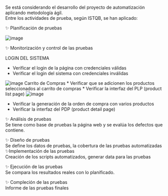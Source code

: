 Se está considerando el desarrollo del proyecto de automatización aplicando metodología ágil.  
Entre los actividades de prueba, según ISTQB, se han aplicado:

✨ Planificación de pruebas

![image](https://github.com/user-attachments/assets/137515c2-9dde-4c64-942d-fe05908f9460)


✨ Monitorización y control de las pruebas

LOGIN DEL SISTEMA
   * Verificar el login de la página con credenciales válidas
   * Verificar el login del sistema con credenciales inválidas

![image](https://github.com/user-attachments/assets/ec81b1da-9565-4814-bf75-9c113f3a9922)
Carrito de Compras
    * Verificar que se adicionen los productos seleccionados al carrito de compras
    * Verificar la interfaz del PLP (product list page)
![image](https://github.com/user-attachments/assets/7b5ae3df-8673-4974-8e45-d589e587c407)
   * Verificar la generación de la orden de compra con varios productos 
   * Verificar la interfaz del PDP (product detail page)  

  
✨ Análisis de pruebas  
Se tiene como base de pruebas la página web y se evalúa los defectos que contiene.  

✨ Diseño de pruebas  
  Se define los datos de pruebas, la cobertura de las pruebas automatizadas  
✨Implementación de las pruebas  
  Creación de los scripts automatizados, generar data para las pruebas  
  
✨ Ejecución de las pruebas  
  Se compara los resultados reales con lo planificado.  
  
✨ Compleción de las pruebas  
  Informe de las pruebas finales
